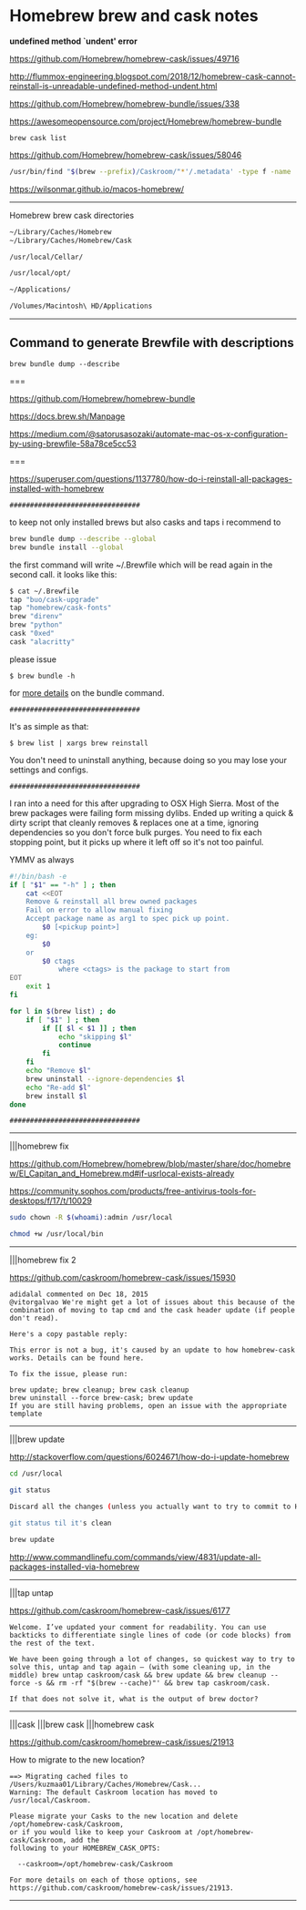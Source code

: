 # Homebrew brew and cask notes

**undefined method `undent' error**

<https://github.com/Homebrew/homebrew-cask/issues/49716>

<http://flummox-engineering.blogspot.com/2018/12/homebrew-cask-cannot-reinstall-is-unreadable-undefined-method-undent.html>

<https://github.com/Homebrew/homebrew-bundle/issues/338>

<https://awesomeopensource.com/project/Homebrew/homebrew-bundle>

`brew cask list`

<https://github.com/Homebrew/homebrew-cask/issues/58046>

```bash
/usr/bin/find "$(brew --prefix)/Caskroom/"*'/.metadata' -type f -name '*.rb' -print0 | /usr/bin/xargs -0 /usr/bin/perl -i -pe 's/depends_on macos: \[.*?\]//gsm;s/depends_on macos: .*//g'
```

<https://wilsonmar.github.io/macos-homebrew/>

---

Homebrew brew cask directories

```bash
~/Library/Caches/Homebrew
~/Library/Caches/Homebrew/Cask

/usr/local/Cellar/

/usr/local/opt/

~/Applications/

/Volumes/Macintosh\ HD/Applications
```

---

## Command to generate Brewfile with descriptions

`brew bundle dump --describe`

===

<https://github.com/Homebrew/homebrew-bundle>

<https://docs.brew.sh/Manpage>

<https://medium.com/@satorusasozaki/automate-mac-os-x-configuration-by-using-brewfile-58a78ce5cc53>

===

<https://superuser.com/questions/1137780/how-do-i-reinstall-all-packages-installed-with-homebrew>

```################################```

to keep not only installed brews but also casks and taps i recommend to

```bash
brew bundle dump --describe --global
brew bundle install --global
```

the first command will write ~/.Brewfile which will be read again in the second call. it looks like this:

```bash
$ cat ~/.Brewfile
tap "buo/cask-upgrade"
tap "homebrew/cask-fonts"
brew "direnv"
brew "python"
cask "0xed"
cask "alacritty"
```

please issue

`$ brew bundle -h`

for [more details](https://github.com/Homebrew/homebrew-bundle) on the bundle command.

```################################```

It's as simple as that:

`$ brew list | xargs brew reinstall`

You don't need to uninstall anything, because doing so you may lose your settings and configs.

```################################```

I ran into a need for this after upgrading to OSX High Sierra. Most of the brew packages were failing form missing dylibs. Ended up writing a quick & dirty script that cleanly removes & replaces one at a time, ignoring dependencies so you don't force bulk purges. You need to fix each stopping point, but it picks up where it left off so it's not too painful.

YMMV as always

```bash
#!/bin/bash -e
if [ "$1" == "-h" ] ; then
    cat <<EOT
    Remove & reinstall all brew owned packages
    Fail on error to allow manual fixing
    Accept package name as arg1 to spec pick up point.
        $0 [<pickup point>]
    eg:
        $0
    or
        $0 ctags
            where <ctags> is the package to start from
EOT
    exit 1
fi

for l in $(brew list) ; do
    if [ "$1" ] ; then
        if [[ $l < $1 ]] ; then
            echo "skipping $l"
            continue
        fi
    fi
    echo "Remove $l"
    brew uninstall --ignore-dependencies $l
    echo "Re-add $l"
    brew install $l
done
```

```################################```

---

|||homebrew fix

<https://github.com/Homebrew/homebrew/blob/master/share/doc/homebrew/El_Capitan_and_Homebrew.md#if-usrlocal-exists-already>

<https://community.sophos.com/products/free-antivirus-tools-for-desktops/f/17/t/10029>

```bash
sudo chown -R $(whoami):admin /usr/local

chmod +w /usr/local/bin
```

---

|||homebrew fix 2

<https://github.com/caskroom/homebrew-cask/issues/15930>

```text
adidalal commented on Dec 18, 2015
@vitorgalvao We're might get a lot of issues about this because of the combination of moving to tap cmd and the cask header update (if people don't read).

Here's a copy pastable reply:

This error is not a bug, it's caused by an update to how homebrew-cask works. Details can be found here.

To fix the issue, please run:

brew update; brew cleanup; brew cask cleanup
brew uninstall --force brew-cask; brew update
If you are still having problems, open an issue with the appropriate template
```

---

|||brew update

<http://stackoverflow.com/questions/6024671/how-do-i-update-homebrew>

```bash
cd /usr/local

git status

Discard all the changes (unless you actually want to try to commit to Homebrew - you probably don't)

git status til it's clean

brew update
```

<http://www.commandlinefu.com/commands/view/4831/update-all-packages-installed-via-homebrew>

---

|||tap untap

<https://github.com/caskroom/homebrew-cask/issues/6177>

```text
Welcome. I’ve updated your comment for readability. You can use backticks to differentiate single lines of code (or code blocks) from the rest of the text.

We have been going through a lot of changes, so quickest way to try to solve this, untap and tap again — (with some cleaning up, in the middle) brew untap caskroom/cask && brew update && brew cleanup --force -s && rm -rf "$(brew --cache)"' && brew tap caskroom/cask.

If that does not solve it, what is the output of brew doctor?
```

---

|||cask
|||brew cask
|||homebrew cask

<https://github.com/caskroom/homebrew-cask/issues/21913>

How to migrate to the new location?

```text
==> Migrating cached files to /Users/kuzmaa01/Library/Caches/Homebrew/Cask...
Warning: The default Caskroom location has moved to /usr/local/Caskroom.

Please migrate your Casks to the new location and delete /opt/homebrew-cask/Caskroom,
or if you would like to keep your Caskroom at /opt/homebrew-cask/Caskroom, add the
following to your HOMEBREW_CASK_OPTS:

  --caskroom=/opt/homebrew-cask/Caskroom

For more details on each of those options, see https://github.com/caskroom/homebrew-cask/issues/21913.
```

---
